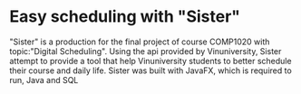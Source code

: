 # Easy scheduling with "Sister" 

"Sister" is a production for the final project of  course COMP1020 with topic:"Digital Scheduling". Using the api provided by Vinuniversity, Sister attempt to provide a tool that help Vinuniversity students to better schedule their course and daily life. Sister was built with JavaFX, which is required to run, Java and SQL 
